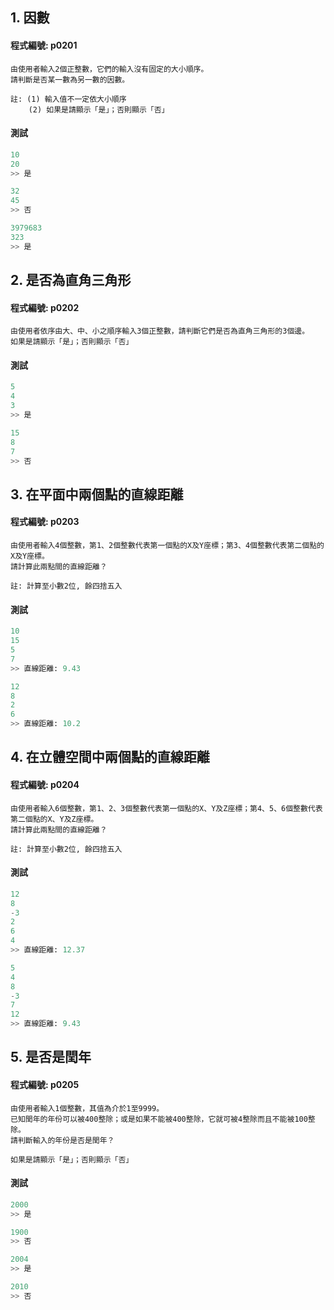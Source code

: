 
## 1. 因數

#### 程式編號: p0201 <p/>
```
由使用者輸入2個正整數，它們的輸入沒有固定的大小順序。
請判斷是否某一數為另一數的因數。

註: (1) 輸入值不一定依大小順序
    (2) 如果是請顯示「是」；否則顯示「否」
```

#### 測試
``` python
10
20
>> 是

32
45
>> 否

3979683
323
>> 是
```


## 2. 是否為直角三角形

#### 程式編號: p0202 <p/>
```
由使用者依序由大、中、小之順序輸入3個正整數，請判斷它們是否為直角三角形的3個邊。
如果是請顯示「是」；否則顯示「否」
```


#### 測試
``` python
5
4
3
>> 是

15
8
7
>> 否
```



## 3. 在平面中兩個點的直線距離

#### 程式編號: p0203 <p/>
```
由使用者輸入4個整數，第1、2個整數代表第一個點的X及Y座標；第3、4個整數代表第二個點的X及Y座標。
請計算此兩點間的直線距離？

註: 計算至小數2位, 餘四捨五入
```

#### 測試
``` python
10
15
5
7
>> 直線距離: 9.43

12
8
2
6
>> 直線距離: 10.2
```



## 4. 在立體空間中兩個點的直線距離

#### 程式編號: p0204 <p/>
```
由使用者輸入6個整數，第1、2、3個整數代表第一個點的X、Y及Z座標；第4、5、6個整數代表第二個點的X、Y及Z座標。
請計算此兩點間的直線距離？

註: 計算至小數2位, 餘四捨五入
```

#### 測試
``` python
12
8
-3
2
6
4
>> 直線距離: 12.37

5
4
8
-3
7
12
>> 直線距離: 9.43
```

## 5. 是否是閏年

#### 程式編號: p0205 <p/>
```
由使用者輸入1個整數，其值為介於1至9999。
已知閏年的年份可以被400整除；或是如果不能被400整除，它就可被4整除而且不能被100整除。
請判斷輸入的年份是否是閏年？

如果是請顯示「是」；否則顯示「否」
```

#### 測試
``` python
2000
>> 是

1900
>> 否

2004
>> 是

2010
>> 否
```
